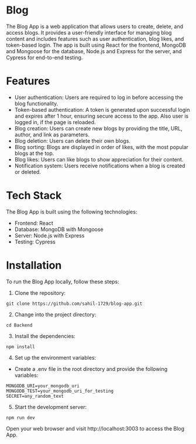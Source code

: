 # Blog
The Blog App is a web application that allows users to create, delete, and access blogs. It provides a user-friendly interface for managing blog content and includes features such as user authentication, blog likes, and token-based login. The app is built using React for the frontend, MongoDB and Mongoose for the database, Node.js and Express for the server, and Cypress for end-to-end testing.
# Features
* User authentication: Users are required to log in before accessing the blog functionality.
* Token-based authentication: A token is generated upon successful login and expires after 1 hour, ensuring secure access to the app. Also user is logged in, if the page is reloaded.
* Blog creation: Users can create new blogs by providing the title, URL, author, and link as parameters.
* Blog deletion: Users can delete their own blogs.
* Blog sorting: Blogs are displayed in order of likes, with the most popular blogs at the top.
* Blog likes: Users can like blogs to show appreciation for their content.
* Notification system: Users receive notifications when a blog is created or deleted.

# Tech Stack
The Blog App is built using the following technologies:
* Frontend: React
* Database: MongoDB with Mongoose
* Server: Node.js with Express
* Testing: Cypress

# Installation
To run the Blog App locally, follow these steps:

1. Clone the repository: <br/>
```
git clone https://github.com/sahil-1729/blog-app.git
```
2. Change into the project directory:
```
cd Backend
```
3. Install the dependencies:
```
npm install
```
4. Set up the environment variables:
  * Create a .env file in the root directory and provide the following variables:
```
MONGODB_URI=your_mongodb_uri
MONGODB_TEST=your_mongodb_uri_for_testing
SECRET=any_random_text
```
5. Start the development server:
```
npm run dev
```
Open your web browser and visit http://localhost:3003 to access the Blog App.

